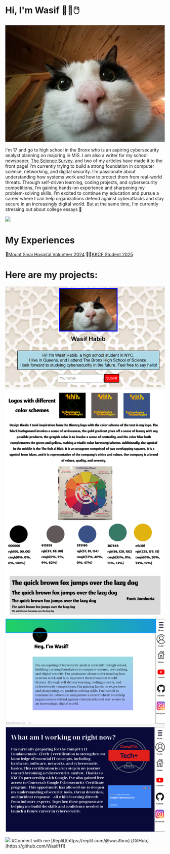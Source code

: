 # Hi, I'm Wasif 🧑‍💻🖱️

![cat](./profile.png) 

I'm 17 and go to high school in the Bronx who is an aspiring cybersecurity analyst planning on majoring in MIS. I am also a writer for my school newspaper, [The Science Survey](https://thesciencesurvey.com/staff_name/wasif-habib/), and two of my articles have made it to the front page! I'm currently trying to build a strong foundation in computer science, networking, and digital security. I’m passionate about understanding how systems work and how to protect them from real-world threats. Through self-driven learning, coding projects, and cybersecurity competitions, I’m gaining hands-on experience and sharpening my problem-solving skills. I’m excited to continue my education and pursue a career where I can help organizations defend against cyberattacks and stay secure in an increasingly digital world. But at the same time, I'm currently stressing out about college essays 🥲

<img src="https://assets.randomactsofkindness.org/stories/images/3630/large_1663754310491.gif">

# My Experiences

🏥[Mount Sinai Hospital Volunteer 2024](https://mountsinai.vsyslive.com/)
🧑‍💻[KKCF Student 2025](https://www.theknowledgehouse.org/karim_kharbouch_coding_fellowship/)

# Here are my projects:

![My Custom website](./Customwebsite.png)
![Figma](./Figma1.png)
![Figma](./Figma2.png)

<img src="https://media.tenor.com/WqyBb70paeoAAAAM/cat-dap-pound.gif">
#Connect with me
[Replit](https://replit.com/@wasifbnx)
[GitHub](https://github.com/WasifH1)
